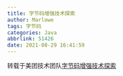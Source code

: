 ```yaml
---
title: 字节码增强技术探索
author: Marlowe
tags: 字节码
categories: Java
abbrlink: 51426
date: 2021-08-29 16:41:59
---
```


转载于美团技术团队[字节码增强技术探索](https://tech.meituan.com/2019/09/05/java-bytecode-enhancement.html)
<!--more-->
